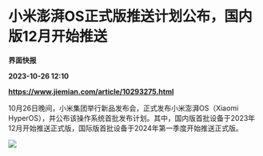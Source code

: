 # 小米澎湃OS正式版推送计划公布，国内版12月开始推送
**界面快报**

**2023-10-26 12:10**

**https://www.jiemian.com/article/10293275.html**

10月26日晚间，小米集团举行新品发布会，正式发布小米澎湃OS（Xiaomi HyperOS），并公布该操作系统首批发布计划。其中，国内版首批设备于2023年12月开始推送正式版，国际版首批设备于2024年第一季度开始推送正式版。

![](https://img1.jiemian.com/101/original/20231026/169832073666524100_a700xH.png)